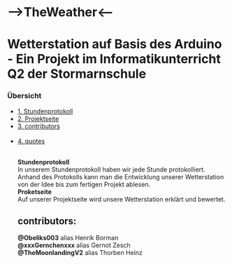 # -->TheWeather<--

<h1>Wetterstation auf Basis des Arduino - Ein Projekt im Informatikunterricht Q2 der Stormarnschule</h1>

<h3> Übersicht </h3>
<ul style="list-stlye-type:none">
<li><a href="Stundenprotokoll Wetterstation.md">1. Stundenprotokoll</a></h2></li>
<li><a href="Projektseite Wetterstation.md">2. Projektseite</a></h2></li>
<li><a href="#contributors">3. contributors</a></h2></li><br>
<li><a href="#quotes">4. quotes</a></h2></li><br>

<p><b>Stundenprotokoll</b><br>
  In unserem Stundenprotokoll haben wir jede Stunde protokolliert. Anhand des Protokolls kann man die Entwicklung unserer Wetterstation von der Idee bis zum fertigen Projekt ablesen.<br>
<b>Proketseite</b><br>
Auf unserer Projektseite wird unsere Wetterstation erklärt und bewertet.<br></p>

<h2 id="contributors">contributors:</h2>
<b>@Obeliks003</b> alias Henrik Borman<br>
<b>@xxxGernchenxxx</b> alias Gernot Zesch<br>
<b>@TheMoonlandingV2</b> alias Thorben Heinz<br>

